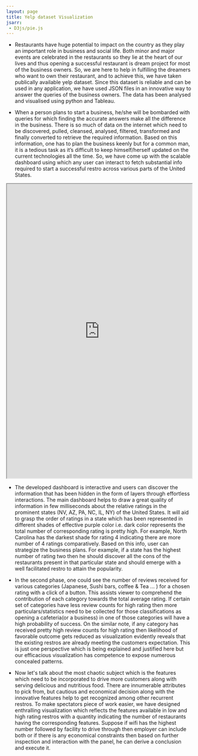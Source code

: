 ```yaml
---
layout: page
title: Yelp dataset Visualization
jsarr:
 - D3js/pie.js
---
```


- Restaurants have huge potential to impact on the country as they play an important role in business and social life. Both minor and major events are celebrated in the restaurants so they lie at the heart of our lives and thus opening a successful restaurant  is dream project for most of the business owners. So, we are here to help in fulfilling the dreamers who want to own their restaurant, and to achieve this, we have taken publically available yelp dataset. Since this dataset is reliable and can be used in any application, we have used  JSON files in an innovative way to answer the queries of the business owners. The data has been analysed and visualised using python and Tableau.

- When a person plans to start a business, he/she will be bombarded with queries for which finding the accurate answers make all the difference in the business. There is so much of data on the internet which need to be discovered, pulled, cleansed, analysed, filtered, transformed and finally converted to retrieve the required information. Based on this information, one has to plan the business keenly but for a common man, it is a tedious task as it’s difficult to keep himself/herself updated on the current technologies all the time. So, we have come up with the scalable dashboard using which any user can interact to fetch substantial info required to start a successful restro across various parts of the United States.


<iframe src = "https://public.tableau.com/views/hackathonMainViz/Dashboard2?:showVizHome=no&:embed=true"  width="100%" height="800"></iframe>


- The developed dashboard is interactive and users can discover the information that has been  hidden in the form of layers through effortless interactions. The main dashboard helps to draw a great quality of information in few milliseconds about the relative ratings in the prominent states (NV, AZ, PA, NC, IL, NY) of the United States. It will aid to grasp the order of ratings in a state which has been represented in different shades of effective purple color i.e. dark color represents the total number of corresponding rating is pretty high. For example, North Carolina has the darkest shade for rating 4 indicating there are more number of 4 ratings comparatively. Based on this info, user can strategize the business plans. For example, if a state has the highest number of rating two then he should discover all the cons of the restaurants present in that particular state and should emerge with a well facilitated restro to attain the popularity.

- In the second phase, one could see the number of reviews received for various categories (Japanese, Sushi bars, coffee & Tea ... ) for a chosen rating with a click of a button. This assists viewer to comprehend the contribution of each category towards the total average rating. If certain set of categories have less review counts for high rating then more particulars/statistics need to be collected for those classifications as opening a cafeteria(or a business) in one of those categories will have a high probability of success. On the similar note, if any category has received pretty high review counts for high rating then likelihood of favorable outcome gets reduced as visualization evidently reveals that the existing restros are already meeting the customers expectation. This is just one perspective which is being explained and justified here but our efficacious visualization has competence to expose numerous concealed patterns.

- Now let's talk about the most chaotic subject which is the features which need to be incorporated to drive more customers along with serving delicious and nutritious food. There are innumerable attributes to pick from, but cautious and economical decision along with the innovative features help to get recognized among other recurrent restros. To make spectators piece of work easier, we have designed enthralling visualization which reflects the features available in low and high rating restros with a quantity indicating the number of restaurants having the corresponding features. Suppose if wifi has the highest number followed by facility to drive through then employer can include both or if there is any economical constraints then based on further inspection and interaction with the panel, he can derive a conclusion and execute it.

